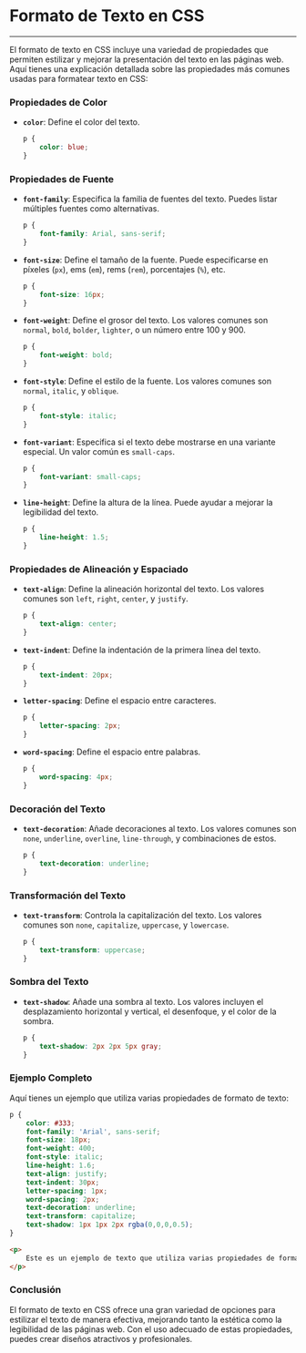 # Formato de Texto en CSS

---

El formato de texto en CSS incluye una variedad de propiedades que permiten estilizar y mejorar la presentación del texto en las páginas web. Aquí tienes una explicación detallada sobre las propiedades más comunes usadas para formatear texto en CSS:

### Propiedades de Color
- **`color`**: Define el color del texto.

  ```css
  p {
      color: blue;
  }
  ```

### Propiedades de Fuente
- **`font-family`**: Especifica la familia de fuentes del texto. Puedes listar múltiples fuentes como alternativas.

  ```css
  p {
      font-family: Arial, sans-serif;
  }
  ```

- **`font-size`**: Define el tamaño de la fuente. Puede especificarse en píxeles (`px`), ems (`em`), rems (`rem`), porcentajes (`%`), etc.

  ```css
  p {
      font-size: 16px;
  }
  ```

- **`font-weight`**: Define el grosor del texto. Los valores comunes son `normal`, `bold`, `bolder`, `lighter`, o un número entre 100 y 900.

  ```css
  p {
      font-weight: bold;
  }
  ```

- **`font-style`**: Define el estilo de la fuente. Los valores comunes son `normal`, `italic`, y `oblique`.

  ```css
  p {
      font-style: italic;
  }
  ```

- **`font-variant`**: Especifica si el texto debe mostrarse en una variante especial. Un valor común es `small-caps`.

  ```css
  p {
      font-variant: small-caps;
  }
  ```

- **`line-height`**: Define la altura de la línea. Puede ayudar a mejorar la legibilidad del texto.

  ```css
  p {
      line-height: 1.5;
  }
  ```

### Propiedades de Alineación y Espaciado
- **`text-align`**: Define la alineación horizontal del texto. Los valores comunes son `left`, `right`, `center`, y `justify`.

  ```css
  p {
      text-align: center;
  }
  ```

- **`text-indent`**: Define la indentación de la primera línea del texto.

  ```css
  p {
      text-indent: 20px;
  }
  ```

- **`letter-spacing`**: Define el espacio entre caracteres.

  ```css
  p {
      letter-spacing: 2px;
  }
  ```

- **`word-spacing`**: Define el espacio entre palabras.

  ```css
  p {
      word-spacing: 4px;
  }
  ```

### Decoración del Texto
- **`text-decoration`**: Añade decoraciones al texto. Los valores comunes son `none`, `underline`, `overline`, `line-through`, y combinaciones de estos.

  ```css
  p {
      text-decoration: underline;
  }
  ```

### Transformación del Texto
- **`text-transform`**: Controla la capitalización del texto. Los valores comunes son `none`, `capitalize`, `uppercase`, y `lowercase`.

  ```css
  p {
      text-transform: uppercase;
  }
  ```

### Sombra del Texto
- **`text-shadow`**: Añade una sombra al texto. Los valores incluyen el desplazamiento horizontal y vertical, el desenfoque, y el color de la sombra.

  ```css
  p {
      text-shadow: 2px 2px 5px gray;
  }
  ```

### Ejemplo Completo

Aquí tienes un ejemplo que utiliza varias propiedades de formato de texto:

```css
p {
    color: #333;
    font-family: 'Arial', sans-serif;
    font-size: 18px;
    font-weight: 400;
    font-style: italic;
    line-height: 1.6;
    text-align: justify;
    text-indent: 30px;
    letter-spacing: 1px;
    word-spacing: 2px;
    text-decoration: underline;
    text-transform: capitalize;
    text-shadow: 1px 1px 2px rgba(0,0,0,0.5);
}
```

```html
<p>
    Este es un ejemplo de texto que utiliza varias propiedades de formato en CSS para mejorar su presentación y legibilidad.
</p>
```

### Conclusión

El formato de texto en CSS ofrece una gran variedad de opciones para estilizar el texto de manera efectiva, mejorando tanto la estética como la legibilidad de las páginas web. Con el uso adecuado de estas propiedades, puedes crear diseños atractivos y profesionales.